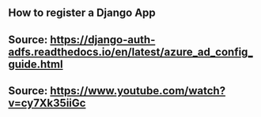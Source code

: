 ## How to register a Django App
## Source: https://django-auth-adfs.readthedocs.io/en/latest/azure_ad_config_guide.html
## Source: https://www.youtube.com/watch?v=cy7Xk35iiGc
```

```
